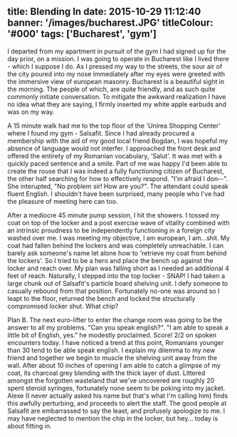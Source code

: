 title: Blending In
date: 2015-10-29 11:12:40
banner: '/images/bucharest.JPG'
titleColour: '#000'
tags: ['Bucharest', 'gym']
---

I departed from my apartment in pursuit of the gym I had signed up for the day prior, on a mission. I was going to operate in Bucharest like I lived there - which I suppose I do. As I pressed my way to the streets, the sour air of the city poured into my nose immediately after my eyes were greeted with the immersive view of european masonry. Bucharest is a beautiful sight in the morning. The people of which, are quite friendly, and as such quite commonly initiate conversation. To mitigate the awkward realization I have no idea what they are saying, I firmly inserted my white apple earbuds and was on my way.

A 15 minute walk had me to the top floor of the 'Unirea Shopping Center' where I found my gym - Salsafit. Since I had already procured a membership with the aid of my good local friend Bogdan, I was hopeful my absence of language would not interfer. I approached the front desk and offered the entirety of my Romanian vocabulary, 'Salut'. It was met with a quickly paced sentence and a smile. Part of me was happy I'd been able to create the rouse that I was indeed a fully functioning citizen of Bucharest, the other half searching for how to effectively respond. "I'm afraid I don--". She interupted, "No problem sir! How are you?". The attendant could speak fluent English. I shouldn't have been surprised, many people who I've had the pleasure of meeting here can too. 

After a mediocre 45 minute pump session, I hit the showers. I tossed my coat on top of the locker and a post exercise wave of vitality combined with an intrinsic proudness to be independently functioning in a foreign city washed over me. I was meeting my objective, I am european, I am...shit. My coat had fallen behind the lockers and was completely unreachable. I can barely ask someone's name let alone how to 'retrieve my coat from behind the lockers'. So I tried to be a hero and place the bench up against the locker and reach over. My plan was falling short as I needed an additional 4 feet of reach. Naturally, I stepped into the top locker - SNAP! I had taken a large chunk out of Salsafit's particle board shelving unit. I defy someone to casually rebound from that position. Fortunately no-one was around so I leapt to the floor, returned the bench and locked the structurally compromised locker shut. What chip?

Plan B. The next euro-lifter to enter the change room was going to be the answer to all my problems. "Can you speak english?". "I am able to speak a little bit of English, yes." he modestly proclaimed. Score! 2/2 on spoken encounters today. I have noticed a trend at this point, Romanians younger than 30 tend to be able speak english. I explain my dilemma to my new friend and together we begin to muscle the shelving unit away from the wall. After about 10 inches of opening I am able to catch a glimpse of my coat, its charcoal grey blending with the thick layer of dust. Littered amongst the forgotten wasteland that we've uncovered are roughly 20 spent steroid syringes, fortunately none seem to be poking into my jacket. Alexe (I never actually asked his name but that's what I'm calling him) finds this awfully perturbing, and proceeds to alert the staff. The good people at Salsafit are embarrassed to say the least, and profusely apologize to me. I may have neglected to mention the chip in the locker, but hey... today is about fitting in.
